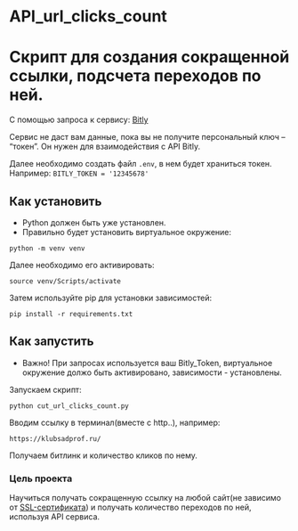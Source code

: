 # API_url_clicks_count

# Скрипт для создания сокращенной ссылки, подсчета переходов по ней.
С помощью запроса к сервису: [Bitly](https://api-ssl.bitly.com)

Сервис не даст вам данные, пока вы не получите персональный ключ – “токен”. Он нужен для взаимодействия с API Bitly. 

Далее необходимо создать файл `.env`, в нем будет храниться токен. Например: `BITLY_TOKEN = '12345678'`

## Как установить
* Python должен быть уже установлен. 
* Правильно будет установить виртуальное окружение:
``` 
python -m venv venv 
```
Далее необходимо его активировать:
```
source venv/Scripts/activate 
```
Затем используйте pip для установки зависимостей:
```
pip install -r requirements.txt 
```

## Как запустить
* Важно! При запросах используется ваш Bitly_Token, виртуальное окружение должо быть активировано, зависимости - установлены.

Запускаем скрипт:
``` 
python cut_url_clicks_count.py 
```

Вводим ссылку в терминал(вместе с http..), например:
``` 
https://klubsadprof.ru/
```
Получаем битлинк и количество кликов по нему.

### Цель проекта
Научиться получать сокращенную ссылку на любой сайт(не зависимо от [SSL-сертификата](https://ru.wikipedia.org/wiki/SSL)) и получать количество переходов по ней, используя API сервиса.
